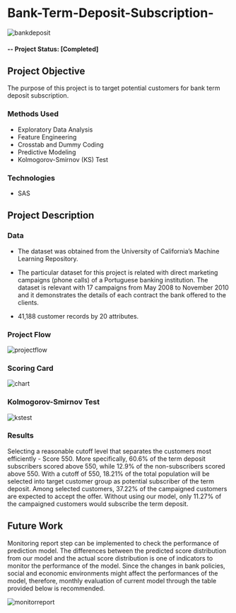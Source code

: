 # Bank-Term-Deposit-Subscription-

![bankdeposit](https://user-images.githubusercontent.com/49653689/94882718-be287680-0436-11eb-85b8-18392952e129.png)

#### -- Project Status: [Completed]

## Project Objective
The purpose of this project is to target potential customers for bank term deposit subscription.

### Methods Used
* Exploratory Data Analysis
* Feature Engineering 
* Crosstab and Dummy Coding 
* Predictive Modeling
* Kolmogorov-Smirnov (KS) Test

### Technologies
* SAS

## Project Description

### Data 

* The dataset was obtained from the University of California’s Machine Learning Repository. 

* The particular dataset for this project is related with direct marketing campaigns (phone calls) of a Portuguese banking institution. The dataset is relevant with 17 campaigns from May 2008 to November 2010 and it demonstrates the details of each contract the bank offered to the clients.

* 41,188 customer records by 20 attributes.

### Project Flow

![projectflow](https://user-images.githubusercontent.com/49653689/94937269-5e18eb00-049d-11eb-94ba-b38c28438fab.png)

### Scoring Card

![chart](https://user-images.githubusercontent.com/49653689/94979707-546da280-04f2-11eb-8ae2-f648775ae305.png)

### Kolmogorov-Smirnov Test 

![kstest](https://user-images.githubusercontent.com/49653689/94947429-a212ec80-04ab-11eb-9b29-b86dc7bb1083.png)

### Results

Selecting a reasonable cutoff level that separates the customers most efficiently - Score 550. More specifically, 60.6% of the term deposit subscribers scored above 550, while 12.9% of the non-subscribers scored above 550. With a cutoff of 550, 18.21% of the total population will be selected into target customer group as potential subscriber of the term deposit. Among selected customers, 37.22% of the campaigned customers are expected to accept the offer. Without using our model, only 11.27% of the campaigned customers would subscribe the term deposit.

## Future Work

Monitoring report step can be implemented to check the performance of prediction model. The differences between the predicted score distribution from our model and the actual score distribution is one of indicators to monitor the performance of the model. Since the changes in bank policies, social and economic environments might affect the performances of the model, therefore, monthly evaluation of current model through the table provided below is recommended.

![monitorreport](https://user-images.githubusercontent.com/49653689/94980158-1f168400-04f5-11eb-9dfc-505065d88507.png)
 
